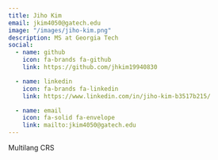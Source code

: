 ```yaml
---
title: Jiho Kim
email: jkim4050@gatech.edu
image: "/images/jiho-kim.png"
description: MS at Georgia Tech
social:
  - name: github
    icon: fa-brands fa-github
    link: https://github.com/jhkim19940830

  - name: linkedin
    icon: fa-brands fa-linkedin
    link: https://www.linkedin.com/in/jiho-kim-b3517b215/

  - name: email
    icon: fa-solid fa-envelope
    link: mailto:jkim4050@gatech.edu
---
```


Multilang CRS
